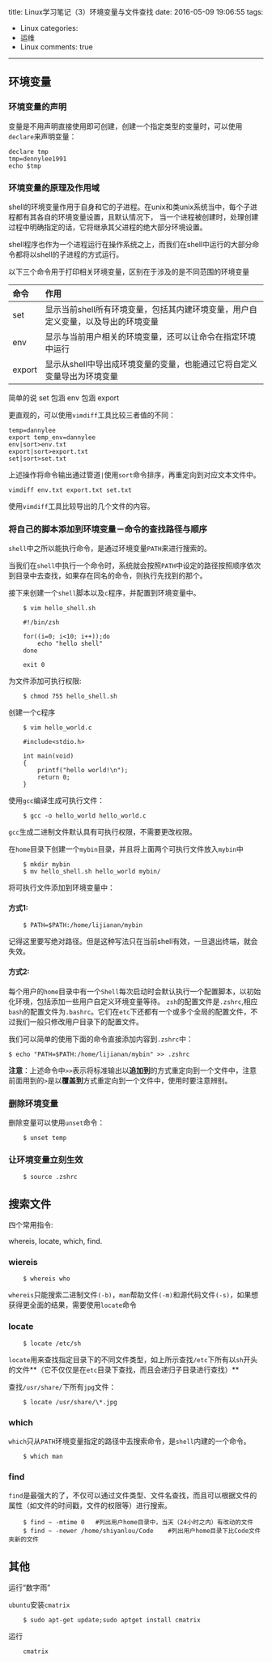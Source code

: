 title: Linux学习笔记（3）环境变量与文件查找
date: 2016-05-09 19:06:55
tags:
  - Linux
categories:
  - 运维
  - Linux
comments: true
---

## 环境变量

### 环境变量的声明

变量是不用声明直接使用即可创建，创建一个指定类型的变量时，可以使用`declare`来声明变量：

```
declare tmp
tmp=dennylee1991
echo $tmp
```
### 环境变量的原理及作用域

shell的环境变量作用于自身和它的子进程。在unix和类unix系统当中，每个子进程都有其各自的环境变量设置，且默认情况下，
当一个进程被创建时，处理创建过程中明确指定的话，它将继承其父进程的绝大部分环境设置。

shell程序也作为一个进程运行在操作系统之上，而我们在shell中运行的大部分命令都将以shell的子进程的方式运行。

以下三个命令用于打印相关环境变量，区别在于涉及的是不同范围的环境变量

|命令|作用|
|:--|:--|
|set|显示当前shell所有环境变量，包括其内建环境变量，用户自定义变量，以及导出的环境变量|
|env|显示与当前用户相关的环境变量，还可以让命令在指定环境中运行|
|export|显示从shell中导出成环境变量的变量，也能通过它将自定义变量导出为环境变量|

简单的说 set 包涵 env 包涵 export

更直观的，可以使用`vimdiff`工具比较三者值的不同：

```
temp=dannylee
export temp_env=dannylee
env|sort>env.txt
export|sort>export.txt
set|sort>set.txt
```

上述操作将命令输出通过管道`|`使用`sort`命令排序，再重定向到对应文本文件中。

```
vimdiff env.txt export.txt set.txt
```

使用`vimdiff`工具比较导出的几个文件的内容。

### 将自己的脚本添加到环境变量－命令的查找路径与顺序

`shell`中之所以能执行命令，是通过环境变量`PATH`来进行搜索的。

当我们在`shell`中执行一个命令时，系统就会按照`PATH`中设定的路径按照顺序依次到目录中去查找，如果存在同名的命令，则执行先找到的那个。

接下来创建一个`shell`脚本以及`c`程序，并配置到环境变量中。

```
	$ vim hello_shell.sh
```

```
	#!/bin/zsh

	for((i=0; i<10; i++));do
		echo "hello shell"
	done

	exit 0
```

为文件添加可执行权限:

```
	$ chmod 755 hello_shell.sh
```

创建一个c程序

```
	$ vim hello_world.c
```

```
	#include<stdio.h>

	int main(void)
	{
		printf("hello world!\n");
		return 0;
	}
```

使用`gcc`编译生成可执行文件：

```
	$ gcc -o hello_world hello_world.c
```

`gcc`生成二进制文件默认具有可执行权限，不需要更改权限。

在`home`目录下创建一个`mybin`目录，并且将上面两个可执行文件放入`mybin`中

```
	$ mkdir mybin
	$ mv hello_shell.sh hello_world mybin/
```

将可执行文件添加到环境变量中：

#### 方式1:

```
	$ PATH=$PATH:/home/lijianan/mybin
```

记得这里要写绝对路径。但是这种写法只在当前shell有效，一旦退出终端，就会失效。

#### 方式2:

每个用户的`home`目录中有一个`Shell`每次启动时会默认执行一个配置脚本，以初始化环境，包括添加一些用户自定义环境变量等待。
`zsh`的配置文件是`.zshrc`,相应`bash`的配置文件为`.bashrc`。它们在`etc`下还都有一个或多个全局的配置文件，不过我们一般只修改用户目录下的配置文件。

我们可以简单的使用下面的命令直接添加内容到`.zshrc`中：

```
$ echo "PATH=$PATH:/home/lijianan/mybin" >> .zshrc
```

**注意**：上述命令中`>>`表示将标准输出以**追加到**的方式重定向到一个文件中，注意前面用到的`>`是以**覆盖到**方式重定向到一个文件中，使用时要注意辨别。

### 删除环境变量

删除变量可以使用`unset`命令：

```
	$ unset temp
```

### 让环境变量立刻生效

```
	$ source .zshrc
```

## 搜索文件

四个常用指令:

whereis, locate, which, find.

### wiereis

```
	$ whereis who
```

`whereis`只能搜索二进制文件`(-b)`，`man`帮助文件`(-m)`和源代码文件`(-s)`，如果想获得更全面的结果，需要使用`locate`命令

### locate

```
	$ locate /etc/sh
```

`locate`用来查找指定目录下的不同文件类型，如上所示查找`/etc`下所有以`sh`开头的文件**（它不仅仅是在`etc`目录下查找，而且会递归子目录进行查找）**

查找`/usr/share/`下所有`jpg`文件：

```
	$ locate /usr/share/\*.jpg
```

### which

`which`只从`PATH`环境变量指定的路径中去搜索命令，是`shell`内建的一个命令。

```
	$ which man
```

### find

`find`是最强大的了，不仅可以通过文件类型、文件名查找，而且可以根据文件的属性（如文件的时间戳，文件的权限等）进行搜索。

```
	$ find ~ -mtime 0	#列出用户home目录中，当天（24小时之内）有改动的文件
	$ find ~ -newer /home/shiyanlou/Code 	#列出用户home目录下比Code文件夹新的文件
```

## 其他

运行“数字雨”

`ubuntu`安装`cmatrix`

```
	$ sudo apt-get update;sudo aptget install cmatrix
```

运行

```
	cmatrix
```